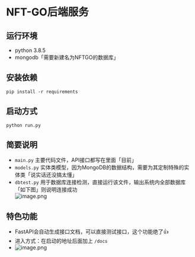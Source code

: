 # NFT-GO后端服务
## 运行环境
 - python 3.8.5
 - mongodb「需要新建名为NFTGO的数据库」
## 安装依赖
```
pip install -r requirements
```
## 启动方式
```
python run.py
```
## 简要说明
 - `main.py` 主要代码文件，API接口都写在里面「目前」
 - `models.py` 实体类模型，因为MongoDB的数据结构，需要为其定制特殊的实体类「说实话还没搞太懂」
 - `dbtest.py` 用于数据库连接检测，直接运行该文件，输出系统内全部数据库「如下图」则说明连接成功  
![image.png](https://tva1.sinaimg.cn/large/007e6d0Xgy1gqw388oixdj60bu02lgll02.jpg) 
## 特色功能
 - FastAPI会自动生成接口文档，可以直接测试接口，这个功能绝了👍
 - 进入方式：在启动的地址后面加上 `/docs`
 - ![image.png](https://tva1.sinaimg.cn/large/007e6d0Xgy1gqw3fkgh1gj60p10fl0tt02.jpg)